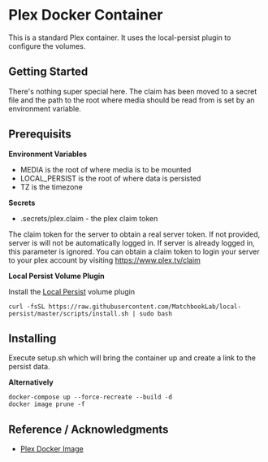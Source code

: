 # Plex Docker Container
This is a standard Plex container.  It uses the local-persist plugin to configure the volumes.

## Getting Started
There's nothing super special here. The claim has been moved to a secret file and the path to the root where media should be read from is set by an environment variable.

## Prerequisits
**Environment Variables**
- MEDIA is the root of where media is to be mounted
- LOCAL_PERSIST is the root of where data is persisted
- TZ is the timezone

**Secrets**
- .secrets/plex.claim - the plex claim token

The claim token for the server to obtain a real server token. If not provided, server is will not be automatically logged in. If server is already logged in, this parameter is ignored. You can obtain a claim token to login your server to your plex account by visiting https://www.plex.tv/claim

**Local Persist Volume Plugin**

Install the [Local Persist](https://github.com/MatchbookLab/local-persist) volume plugin

```
curl -fsSL https://raw.githubusercontent.com/MatchbookLab/local-persist/master/scripts/install.sh | sudo bash
```

## Installing
Execute setup.sh which will bring the container up and create a link to the persist data.

**Alternatively**

```
docker-compose up --force-recreate --build -d
docker image prune -f
```

## Reference / Acknowledgments
- [Plex Docker Image](https://github.com/plexinc/pms-docker)